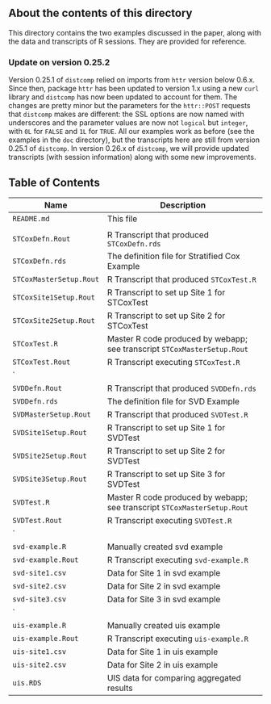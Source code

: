 ## About the contents of this directory

This directory contains the two examples discussed in the paper, along
with the data and transcripts of R sessions. They are provided for
reference.

### Update on version 0.25.2

Version 0.25.1 of `distcomp` relied on imports from `httr` version
below 0.6.x. Since then, package `httr` has been updated to version
1.x using a new `curl` library and `distcomp` has now been updated to
account for them. The changes are pretty minor but the parameters for
the `httr::POST` requests that `distcomp` makes are different: the SSL
options are now named with underscores and the parameter values are
now not `logical` but `integer`, with `0L` for `FALSE` and `1L` for
`TRUE`. All our examples work as before (see the examples in the `doc`
directory), but the transcripts here are still from version 0.25.1 of
`distcomp`. In version 0.26.x of `distcomp`, we will provide updated
transcripts (with session information) along with some new
improvements.

## Table of Contents


|Name                      | Description                                                              |
|--------------------------|------------------------------------------------------------------------- |
|`README.md`               |  This file                                                               |
|                          |                                                                          |
|`STCoxDefn.Rout`          |  R Transcript that produced `STCoxDefn.rds`                              |
|`STCoxDefn.rds`           |  The definition file for Stratified Cox Example                          |
|`STCoxMasterSetup.Rout`   |  R Transcript that produced `STCoxTest.R`                                |
|`STCoxSite1Setup.Rout`    |  R Transcript to set up Site 1 for STCoxTest                             |
|`STCoxSite2Setup.Rout`    |  R Transcript to set up Site 2 for STCoxTest                             |
|`STCoxTest.R`             |  Master R code produced by webapp; see transcript `STCoxMasterSetup.Rout`|
|`STCoxTest.Rout`          |  R Transcript executing `STCoxTest.R`                                    |
|`                         |                                                                          |
|`SVDDefn.Rout`            |  R Transcript that produced `SVDDefn.rds`                                |
|`SVDDefn.rds`             |  The definition file for SVD Example                                     |
|`SVDMasterSetup.Rout`     |  R Transcript that produced `SVDTest.R`                                  |
|`SVDSite1Setup.Rout`      |  R Transcript to set up Site 1 for SVDTest                               |
|`SVDSite2Setup.Rout`      |  R Transcript to set up Site 2 for SVDTest                               |
|`SVDSite3Setup.Rout`      |  R Transcript to set up Site 3 for SVDTest                               |
|`SVDTest.R`               |  Master R code produced by webapp; see transcript `STCoxMasterSetup.Rout`|
|`SVDTest.Rout`            |  R Transcript executing `SVDTest.R`                                      |
|`                         |                                                                          |
|`svd-example.R`           |  Manually created svd example                                            |
|`svd-example.Rout`        |  R Transcript executing `svd-example.R`                                  |
|`svd-site1.csv`           |  Data for Site 1 in svd example                                          |
|`svd-site2.csv`           |  Data for Site 2 in svd example                                          |
|`svd-site3.csv`           |  Data for Site 3 in svd example                                          |
|`                         |                                                                          |
|`uis-example.R`           |  Manually created uis example                                            |
|`uis-example.Rout`        |  R Transcript executing `uis-example.R`                                  |
|`uis-site1.csv`           |  Data for Site 1 in uis example                                          |
|`uis-site2.csv`           |  Data for Site 2 in uis example                                          |
|`uis.RDS`                 |  UIS data for comparing aggregated results                               |
